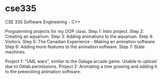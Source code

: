 # cse335
CSE 335 Software Engineering - C++

Programming projects for my OOP class.
Step 1: Intro project.
Step 2: Creating an aquarium.
Step 3: Adding animations to the aquarium.
Step 4: Visitors.
Step 5: The Canadian Experience - Making an animation software.
Step 6: Adding more features to the animation software.
Step 7: State machines.

Project 1: "UML wars", similar to the Galaga arcade game. Unable to upload due to Gitlab permissions.
Project 2: Animating a tree growing and adding it to the preexisting animation software.
